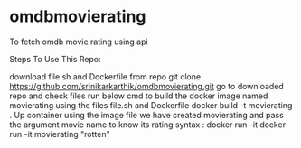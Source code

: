 # omdbmovierating
To fetch omdb movie rating using api 

Steps To Use This Repo:

download file.sh and Dockerfile from repo
git clone https://github.com/srinikarkarthik/omdbmovierating.git
go to downloaded repo and check files 
run below cmd to build the docker image named movierating using the files file.sh and Dockerfile
docker build -t movierating .
Up container using the image file we have created movierating and pass the argument movie name to know its rating
syntax : docker run -it <imagename> <arguments to be passed to shell>
docker run -it movierating "rotten"
